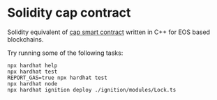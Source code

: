 # Solidity cap contract

Solidity equivalent of [cap smart
contract](https://github.com/sergey3bv/cap-table-smart-contract-eosio) written
in C++ for EOS based blockchains.

Try running some of the following tasks:

```shell
npx hardhat help
npx hardhat test
REPORT_GAS=true npx hardhat test
npx hardhat node
npx hardhat ignition deploy ./ignition/modules/Lock.ts
```
